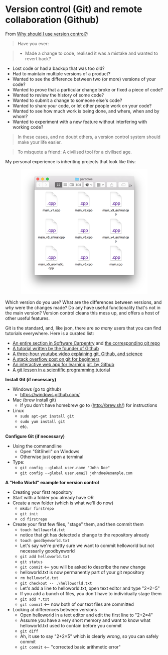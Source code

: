 Version control (Git) and remote collaboration (Github)
=======================================================

From [Why should I use version control?](http://stackoverflow.com/questions/1408450/why-should-i-use-version-control):

> Have you ever:

> * Made a change to code, realised it was a mistake and wanted to revert back?
* Lost code or had a backup that was too old?
* Had to maintain multiple versions of a product?
* Wanted to see the difference between two (or more) versions of your code?
* Wanted to prove that a particular change broke or fixed a piece of code?
* Wanted to review the history of some code?
* Wanted to submit a change to someone else's code?
* Wanted to share your code, or let other people work on your code?
* Wanted to see how much work is being done, and where, when and by whom?
* Wanted to experiment with a new feature without interfering with working code?

> In these cases, and no doubt others, a version control system should make your life easier.

> To misquote a friend: A civilised tool for a civilised age.

My personal experience is inheriting projects that look like this:

<p align="center">
  <img src="img/folder.png" height="400"/>
</p>

Which version do you use? What are the differences between versions, and *why* were the changes made? Do any have useful functionality that's not in the main version? Version control cleans this mess up, and offers a host of other useful features.

Git is the standard, and, like json, there are *so many* users that you can find tutorials everywhere. Here is a curated list:

 * [An entire section in Software Carpentry](http://software-carpentry.org/v5/novice/git/index.html) and [the corresponding git repo](https://github.com/swcarpentry/boot-camps/tree/master/version-control/git/local)
 * [A tutorial written by the founder of Github](http://git-scm.com/doc)
 * [A three-hour youtube video explaining git, Github, and science](https://www.youtube.com/watch?v=T0BE9ApIegc)
 * [A stack overflow post on git for beginners](http://stackoverflow.com/questions/315911/git-for-beginners-the-definitive-practical-guide)
 * [An interactive web app for learning git, by Github](https://try.github.io/levels/1/challenges/1)
 * [A git lesson in a scientific programming tutorial](http://nbviewer.ipython.org/github/jrjohansson/scientific-python-lectures/blob/master/Lecture-7-Revision-Control-Software.ipynb)

**Install Git (if necessary)**
* Windows (go to github)
  * https://windows.github.com/
* Mac (brew install git)
  * If you don't have homebrew go to (http://brew.sh/) for instructions
* Linux
  * `sudo apt-get install git`
  * `sudo yum install git`
  * etc.

**Configure Git (if necessary)**
* Using the commandline
  * Open "GitShell" on Windows
  * Otherwise just open a terminal
* Type:
  * `git config --global user.name "John Doe"`
  * `git config --global user.email johndoe@example.com`

**A "Hello World" example for version control**
* Creating your first repository
* Start with a folder you already have OR
* Create a new folder (which is what we'll do now)
  * `mkdir firstrepo`
  * `git init`
  * `cd firstrepo`
* Create your first few files, "stage" them, and then commit them
  * `touch helloworld.txt`
  * notice that git has detected a change to the repository already
  * `touch goodbyeworld.txt`
  * Let's say we're pretty sure we want to commit helloworld but not necessarily goodbyeworld
  * `git add helloworld.txt`
  * `git status`
  * `git commit` <-- you will be asked to describe the new change
  * helloworld.txt is now permanently part of your git repository
  * `rm helloworld.txt`
  * `git checkout -- .\helloworld.txt`
  * Let's add a line to helloworld.txt, open text editor and type "2+2=5"
  * If you add a bunch of files, you don't have to individually stage them
  * `git add *.txt`
  * `git commit` <-- now both of our text files are committed
* Looking at differences between versions
  * Open helloworld in a text editor and edit the first line to "2+2=4"
  * Assume you have a very short memory and want to know what helloworld.txt used to contain before you commit
  * `git diff`
  * Ah, it use to say "2+2=5" which is clearly wrong, so you can safely commit
  * `git commit` <-- "corrected basic arithmetic error"
